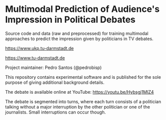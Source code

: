 # Multimodal Prediction of Audience's Impression in Political Debates

Source code and data (raw and preprocessed) for training multimodal approaches to predict the impression given by politicians in TV debates.

https://www.ukp.tu-darmstadt.de

https://www.tu-darmstadt.de

Project maintainer: Pedro Santos (@pedrobisp)

This repository contains experimental software and is published for the sole purpose of giving additional background details.

The debate is available online at YouTube: https://youtu.be/Hybsgj1MIZ4

The debate is segmented into turns, where each turn consists of a politician talking without a major interruption by the other politician or one of the journalists.
Small interruptions can occur though.
